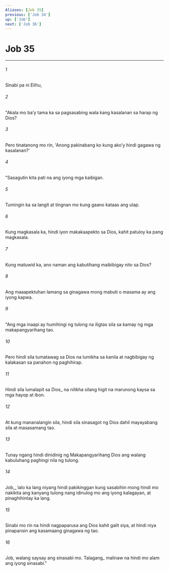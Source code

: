 ```yaml
---
Aliases: [Job 35]
previous: ['Job 34']
up: ['Job']
next: ['Job 36']
---
```

# Job 35

***






















###### 1 










Sinabi pa ni Elihu, 





















###### 2 










"Akala mo baʼy tama ka sa pagsasabing wala kang kasalanan sa harap ng Dios? 





















###### 3 










Pero tinatanong mo rin, 'Anong pakinabang ko kung akoʼy hindi gagawa ng kasalanan?' 





















###### 4 










"Sasagutin kita pati na ang iyong mga kaibigan. 





















###### 5 










Tumingin ka sa langit at tingnan mo kung gaano kataas ang ulap. 





















###### 6 










Kung magkasala ka, hindi iyon makakaapekto sa Dios, kahit patuloy ka pang magkasala. 





















###### 7 










Kung matuwid ka, ano naman ang kabutihang maibibigay nito sa Dios? 





















###### 8 










Ang maaapektuhan lamang sa ginagawa mong mabuti o masama ay ang iyong kapwa. 





















###### 9 










"Ang mga inaapi ay humihingi ng tulong na iligtas sila sa kamay ng mga makapangyarihang tao. 





















###### 10 










Pero hindi sila tumatawag sa Dios na lumikha sa kanila at nagbibigay ng kalakasan sa panahon ng paghihirap. 





















###### 11 










Hindi sila lumalapit sa Dios_ na nilikha silang higit na marunong kaysa sa mga hayop at ibon. 





















###### 12 










At kung mananalangin sila, hindi sila sinasagot ng Dios dahil mayayabang sila at masasamang tao. 





















###### 13 










Tunay ngang hindi dinidinig ng Makapangyarihang Dios ang walang kabuluhang paghingi nila ng tulong. 





















###### 14 










Job,_ lalo ka lang niyang hindi pakikinggan kung sasabihin mong hindi mo nakikita ang kanyang tulong nang idinulog mo ang iyong kalagayan, at pinaghihintay ka lang. 





















###### 15 










Sinabi mo rin na hindi nagpaparusa ang Dios kahit galit siya, at hindi niya pinapansin ang kasamaang ginagawa ng tao. 





















###### 16 










Job, walang saysay ang sinasabi mo. Talagang_ malinaw na hindi mo alam ang iyong sinasabi."
